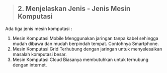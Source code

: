 > ## 2. Menjelaskan Jenis - Jenis Mesin Komputasi
  Ada tiga jenis mesin komputasi :
  1. Mesin Komputasi Mobile
     Menggunakan jaringan tanpa kabel sehingga mudah dibawa dan mudah berpindah tempat. Contohnya Smartphone.
  2. Mesin Komputasi Grid
     Terhubung dengan jaringan untuk menyelesaikan masalah komputasi besar.
  3. Mesin Komputasi Cloud
     Biasanya membutuhkan untuk terhubung dengan internet.    
